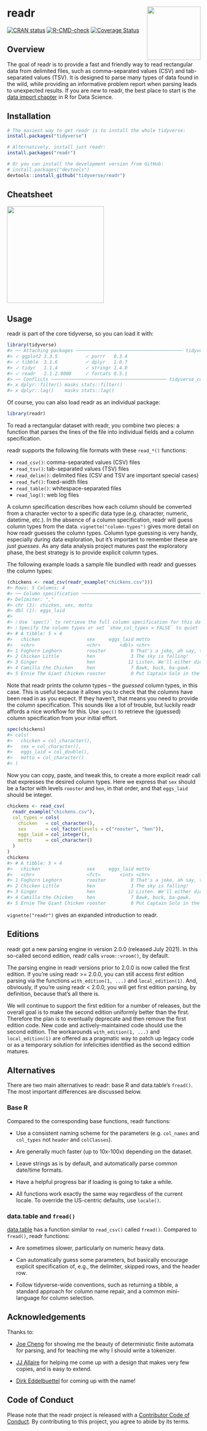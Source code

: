 
<!-- README.md is generated from README.Rmd. Please edit that file -->

# readr <a href="https://readr.tidyverse.org"><img src="man/figures/logo.png" align="right" height="139" /></a>

<!-- badges: start -->

[![CRAN
status](https://www.r-pkg.org/badges/version/readr)](https://CRAN.R-project.org/package=readr)
[![R-CMD-check](https://github.com/tidyverse/readr/actions/workflows/R-CMD-check.yaml/badge.svg)](https://github.com/tidyverse/readr/actions/workflows/R-CMD-check.yaml)
[![Coverage
Status](https://codecov.io/gh/tidyverse/readr/coverage.svg?branch=main)](https://app.codecov.io/gh/tidyverse/readr?branch=main)
<!-- badges: end -->

## Overview

The goal of readr is to provide a fast and friendly way to read
rectangular data from delimited files, such as comma-separated values
(CSV) and tab-separated values (TSV). It is designed to parse many types
of data found in the wild, while providing an informative problem report
when parsing leads to unexpected results. If you are new to readr, the
best place to start is the [data import
chapter](https://r4ds.had.co.nz/data-import.html) in R for Data Science.

## Installation

``` r
# The easiest way to get readr is to install the whole tidyverse:
install.packages("tidyverse")

# Alternatively, install just readr:
install.packages("readr")
```

<div class=".pkgdown-devel">

``` r
# Or you can install the development version from GitHub:
# install.packages("devtools")
devtools::install_github("tidyverse/readr")
```

</div>

## Cheatsheet

<a href="https://raw.githubusercontent.com/rstudio/cheatsheets/main/data-import.pdf"><img src="https://github.com/rstudio/cheatsheets/raw/main/pngs/thumbnails/data-import-cheatsheet-thumbs.png" height="252"/></a>

## Usage

readr is part of the core tidyverse, so you can load it with:

``` r
library(tidyverse)
#> ── Attaching packages ─────────────────────────────────────── tidyverse 1.3.1 ──
#> ✓ ggplot2 3.3.5          ✓ purrr   0.3.4     
#> ✓ tibble  3.1.6          ✓ dplyr   1.0.7     
#> ✓ tidyr   1.1.4          ✓ stringr 1.4.0     
#> ✓ readr   2.1.2.9000     ✓ forcats 0.5.1
#> ── Conflicts ────────────────────────────────────────── tidyverse_conflicts() ──
#> x dplyr::filter() masks stats::filter()
#> x dplyr::lag()    masks stats::lag()
```

Of course, you can also load readr as an individual package:

``` r
library(readr)
```

To read a rectangular dataset with readr, you combine two pieces: a
function that parses the lines of the file into individual fields and a
column specification.

readr supports the following file formats with these `read_*()`
functions:

-   `read_csv()`: comma-separated values (CSV) files
-   `read_tsv()`: tab-separated values (TSV) files
-   `read_delim()`: delimited files (CSV and TSV are important special
    cases)
-   `read_fwf()`: fixed-width files
-   `read_table()`: whitespace-separated files
-   `read_log()`: web log files

A column specification describes how each column should be converted
from a character vector to a specific data type (e.g. character,
numeric, datetime, etc.). In the absence of a column specification,
readr will guess column types from the data. `vignette("column-types")`
gives more detail on how readr guesses the column types. Column type
guessing is very handy, especially during data exploration, but it’s
important to remember these are *just guesses*. As any data analysis
project matures past the exploratory phase, the best strategy is to
provide explicit column types.

The following example loads a sample file bundled with readr and guesses
the column types:

``` r
(chickens <- read_csv(readr_example("chickens.csv")))
#> Rows: 5 Columns: 4
#> ── Column specification ────────────────────────────────────────────────────────
#> Delimiter: ","
#> chr (3): chicken, sex, motto
#> dbl (1): eggs_laid
#> 
#> ℹ Use `spec()` to retrieve the full column specification for this data.
#> ℹ Specify the column types or set `show_col_types = FALSE` to quiet this message.
#> # A tibble: 5 × 4
#>   chicken                 sex     eggs_laid motto                               
#>   <chr>                   <chr>       <dbl> <chr>                               
#> 1 Foghorn Leghorn         rooster         0 That's a joke, ah say, that's a jok…
#> 2 Chicken Little          hen             3 The sky is falling!                 
#> 3 Ginger                  hen            12 Listen. We'll either die free chick…
#> 4 Camilla the Chicken     hen             7 Bawk, buck, ba-gawk.                
#> 5 Ernie The Giant Chicken rooster         0 Put Captain Solo in the cargo hold.
```

Note that readr prints the column types – the *guessed* column types, in
this case. This is useful because it allows you to check that the
columns have been read in as you expect. If they haven’t, that means you
need to provide the column specification. This sounds like a lot of
trouble, but luckily readr affords a nice workflow for this. Use
`spec()` to retrieve the (guessed) column specification from your
initial effort.

``` r
spec(chickens)
#> cols(
#>   chicken = col_character(),
#>   sex = col_character(),
#>   eggs_laid = col_double(),
#>   motto = col_character()
#> )
```

Now you can copy, paste, and tweak this, to create a more explicit readr
call that expresses the desired column types. Here we express that `sex`
should be a factor with levels `rooster` and `hen`, in that order, and
that `eggs_laid` should be integer.

``` r
chickens <- read_csv(
  readr_example("chickens.csv"),
  col_types = cols(
    chicken   = col_character(),
    sex       = col_factor(levels = c("rooster", "hen")),
    eggs_laid = col_integer(),
    motto     = col_character()
  )
)
chickens
#> # A tibble: 5 × 4
#>   chicken                 sex     eggs_laid motto                               
#>   <chr>                   <fct>       <int> <chr>                               
#> 1 Foghorn Leghorn         rooster         0 That's a joke, ah say, that's a jok…
#> 2 Chicken Little          hen             3 The sky is falling!                 
#> 3 Ginger                  hen            12 Listen. We'll either die free chick…
#> 4 Camilla the Chicken     hen             7 Bawk, buck, ba-gawk.                
#> 5 Ernie The Giant Chicken rooster         0 Put Captain Solo in the cargo hold.
```

`vignette("readr")` gives an expanded introduction to readr.

## Editions

readr got a new parsing engine in version 2.0.0 (released July 2021). In
this so-called second edition, readr calls `vroom::vroom()`, by default.

The parsing engine in readr versions prior to 2.0.0 is now called the
first edition. If you’re using readr \>= 2.0.0, you can still access
first edition parsing via the functions `with_edition(1, ...)` and
`local_edition(1)`. And, obviously, if you’re using readr \< 2.0.0, you
will get first edition parsing, by definition, because that’s all there
is.

We will continue to support the first edition for a number of releases,
but the overall goal is to make the second edition uniformly better than
the first. Therefore the plan is to eventually deprecate and then remove
the first edition code. New code and actively-maintained code should use
the second edition. The workarounds `with_edition(1, ...)` and
`local_edition(1)` are offered as a pragmatic way to patch up legacy
code or as a temporary solution for infelicities identified as the
second edition matures.

## Alternatives

There are two main alternatives to readr: base R and data.table’s
`fread()`. The most important differences are discussed below.

### Base R

Compared to the corresponding base functions, readr functions:

-   Use a consistent naming scheme for the parameters (e.g. `col_names`
    and `col_types` not `header` and `colClasses`).

-   Are generally much faster (up to 10x-100x) depending on the dataset.

-   Leave strings as is by default, and automatically parse common
    date/time formats.

-   Have a helpful progress bar if loading is going to take a while.

-   All functions work exactly the same way regardless of the current
    locale. To override the US-centric defaults, use `locale()`.

### data.table and `fread()`

[data.table](https://github.com/Rdatatable/data.table) has a function
similar to `read_csv()` called `fread()`. Compared to `fread()`, readr
functions:

-   Are sometimes slower, particularly on numeric heavy data.

-   Can automatically guess some parameters, but basically encourage
    explicit specification of, e.g., the delimiter, skipped rows, and
    the header row.

-   Follow tidyverse-wide conventions, such as returning a tibble, a
    standard approach for column name repair, and a common mini-language
    for column selection.

## Acknowledgements

Thanks to:

-   [Joe Cheng](https://github.com/jcheng5) for showing me the beauty of
    deterministic finite automata for parsing, and for teaching me why I
    should write a tokenizer.

-   [JJ Allaire](https://github.com/jjallaire) for helping me come up
    with a design that makes very few copies, and is easy to extend.

-   [Dirk Eddelbuettel](http://dirk.eddelbuettel.com) for coming up with
    the name!

## Code of Conduct

Please note that the readr project is released with a [Contributor Code
of Conduct](https://readr.tidyverse.org/CODE_OF_CONDUCT.html). By
contributing to this project, you agree to abide by its terms.
